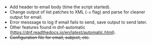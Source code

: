 - Add header to email body (time the script started).
- Change output of list patches to XML (`-x` flag) and parse for cleaner output for email.
- Error messsage to log if email fails to send, save output to send later.
- Other features found in dnf-automatic (https://dnf.readthedocs.io/en/latest/automatic.html).
- ~~Configuration file for email, subject, etc.~~
